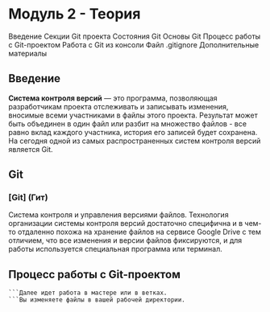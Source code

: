 # Модуль 2 - Теория
Введение
Секции Git проекта
Состояния Git
Основы Git
Процесс работы с Git-проектом
Работа с Git из консоли
Файл .gitignore
Дополнительные материалы
## Введение
**Система контроля версий** — это программа, позволяющая разработчикам проекта отслеживать и записывать изменения, вносимые всеми участниками в файлы этого проекта. Результат может быть объединен в один файл или разбит на множество файлов - все равно вклад каждого участника, история его записей будет сохранена. На сегодня одной из самых распространенных систем контроля версий является Git.
## Git
### [Git] (Гит) 
Cистема контроля и управления версиями файлов. Технология организации системы контроля версий достаточно специфична и в чем-то отдаленно похожа на хранение файлов на сервисе Google Drive с тем отличием, что все изменения и версии файлов фиксируются, и для работы используется специальная программа или терминал.
## Процесс работы с Git-проектом
``` Для нового проекта создается удаленный репозиторий и клонируется на локальную машину. У вас появляется точная копия удаленного репозитория, которая автоматически с ним связывается. Или создается локальная папка с проектом, после чего она связывается с удаленным репозиторием.
```Далее идет работа в мастере или в ветках.
```Вы изменяете файлы в вашей рабочей директории.


